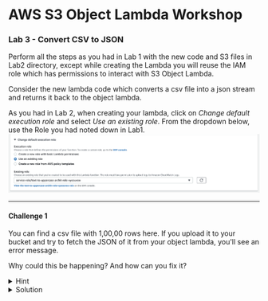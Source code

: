 # AWS S3 Object Lambda Workshop
### Lab 3 - Convert CSV to JSON

Perform all the steps as you had in Lab 1 with the new code and S3 files in Lab2 directory, except while creating the Lambda you will reuse the IAM role which has permissions to interact with S3 Object Lambda. 

Consider the new lambda code which converts a csv file into a json stream and returns it back to the object lambda.

As you had in Lab 2, when creating your lambda, click on _Change default execution role_ and select _Use an existing role_. From the dropdown below, use the Role you had noted down in Lab1. 
![image](./images/existing-role-lambda.png)

***

#### Challenge 1

You can find a csv file with 1,00,00 rows here.
If you upload it to your bucket and try to fetch the JSON of it from your object lambda, you'll see an error message. 

Why could this be happening? And how can you fix it? 

<details><summary>Hint</summary>
<p>

By default, lambda has permissions to write out logs to Cloudwatch. 
Go to _Monitor_ tab in your lambda > Logs > View Logs in Cloudwatch. From there click on "Search Log Group" and you'd notice that a log message *after* your lambda execution has concluded

</p>
</details>

<details>
<summary>Solution</summary>
<p>

Increase your lambda timeout to a  higher value ~ around 10 seconds should be enough for this challenge. 
It is worth noting that S3 Object Lambdas are required to WriteGetObjectResponse within 60 seconds. 

You can do so by going to _Configuration_ tab > General Configuration and change your timeout value. ⏱️

</p>
</details>
